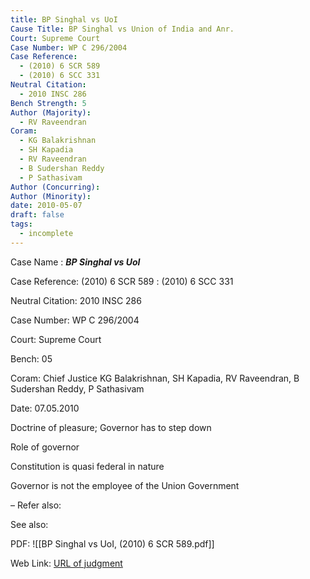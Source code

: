 ```yaml
---
title: BP Singhal vs UoI
Cause Title: BP Singhal vs Union of India and Anr.
Court: Supreme Court
Case Number: WP C 296/2004
Case Reference:
  - (2010) 6 SCR 589
  - (2010) 6 SCC 331
Neutral Citation:
  - 2010 INSC 286
Bench Strength: 5
Author (Majority):
  - RV Raveendran
Coram:
  - KG Balakrishnan
  - SH Kapadia
  - RV Raveendran
  - B Sudershan Reddy
  - P Sathasivam
Author (Concurring): 
Author (Minority): 
date: 2010-05-07
draft: false
tags:
  - incomplete
---
```

Case Name : ***BP Singhal vs UoI***

Case Reference: (2010) 6 SCR 589 :  (2010) 6 SCC 331

Neutral Citation: 2010 INSC 286

Case Number: WP C 296/2004

Court: Supreme Court

Bench: 05

Coram: Chief Justice KG Balakrishnan, SH Kapadia, RV Raveendran, B Sudershan Reddy, P Sathasivam

Date: 07.05.2010

Doctrine of pleasure; Governor has to step down

Role of governor

Constitution is quasi federal in nature

Governor is not the employee of the Union Government

–
Refer also:

See also:

PDF:
![[BP Singhal vs UoI, (2010) 6 SCR 589.pdf]]

Web Link: <a href="/All judgments/BP Singhal vs UoI, (2010) 6 SCR 589.pdf" target="_blank">URL of judgment</a>